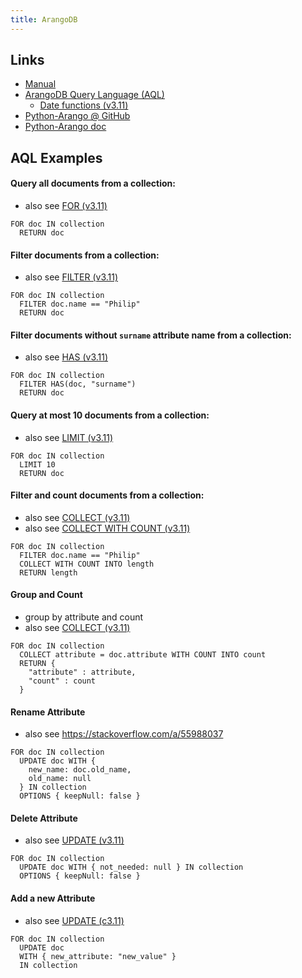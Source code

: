 ```yaml
---
title: ArangoDB
---
```


## Links
- [Manual](https://www.arangodb.com/docs/stable/)
- [ArangoDB Query Language (AQL)](https://www.arangodb.com/docs/stable/aql/)
  - [Date functions (v3.11)](https://www.arangodb.com/docs/3.11/aql/functions-date.html)
- [Python-Arango @ GitHub](https://github.com/ArangoDB-Community/python-arango)
- [Python-Arango doc](https://docs.python-arango.com/en/main/)

## AQL Examples
#### Query all documents from a collection:
- also see [FOR (v3.11)](https://www.arangodb.com/docs/3.11/aql/operations-for.html)
```text
FOR doc IN collection
  RETURN doc
```

#### Filter documents from a collection:
- also see [FILTER (v3.11)](https://www.arangodb.com/docs/3.11/aql/operations-filter.html)
```text
FOR doc IN collection
  FILTER doc.name == "Philip"
  RETURN doc
```

#### Filter documents without `surname` attribute name from a collection:
- also see [HAS (v3.11)](https://www.arangodb.com/docs/3.11/aql/functions-document.html#has)
```text
FOR doc IN collection
  FILTER HAS(doc, "surname")
  RETURN doc
```

#### Query at most 10 documents from a collection:
- also see [LIMIT (v3.11)](https://www.arangodb.com/docs/3.11/aql/operations-limit.html)
```text
FOR doc IN collection
  LIMIT 10
  RETURN doc
```

#### Filter and count documents from a collection:
- also see [COLLECT (v3.11)](https://www.arangodb.com/docs/3.11/aql/operations-collect.html)
- also see [COLLECT WITH COUNT (v3.11)](https://www.arangodb.com/docs/3.11/aql/operations-collect.html#group-length-calculation)
```text
FOR doc IN collection
  FILTER doc.name == "Philip"
  COLLECT WITH COUNT INTO length
  RETURN length
```

#### Group and Count
- group by attribute and count
- also see [COLLECT (v3.11)](https://www.arangodb.com/docs/3.11/aql/operations-collect.html)
```text
FOR doc IN collection
  COLLECT attribute = doc.attribute WITH COUNT INTO count
  RETURN {
    "attribute" : attribute,
    "count" : count
  }
```

#### Rename Attribute
- also see https://stackoverflow.com/a/55988037
```text
FOR doc IN collection
  UPDATE doc WITH {
    new_name: doc.old_name,
    old_name: null
  } IN collection
  OPTIONS { keepNull: false }
```

#### Delete Attribute
- also see [UPDATE (v3.11)](https://www.arangodb.com/docs/stable/aql/operations-update.html#keepnull)
```text
FOR doc IN collection
  UPDATE doc WITH { not_needed: null } IN collection
  OPTIONS { keepNull: false }
```

#### Add a new Attribute
- also see [UPDATE (c3.11)](https://www.arangodb.com/docs/stable/aql/operations-update.html)
```text
FOR doc IN collection
  UPDATE doc
  WITH { new_attribute: "new_value" } 
  IN collection
```
